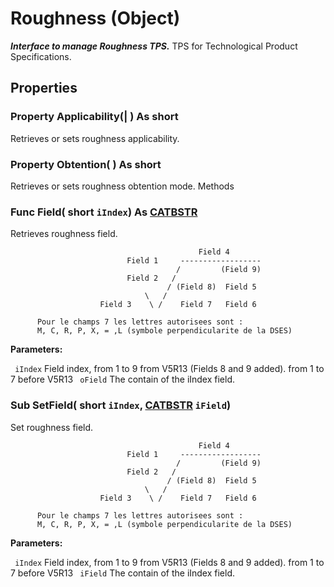 # Roughness (Object)

**_Interface to manage Roughness TPS._**
TPS for Technological Product Specifications.

## Properties

### Property **Applicability**(| ) As short

   Retrieves or sets roughness applicability.  
### Property **Obtention**( ) As short

   Retrieves or sets roughness obtention mode.  Methods

### Func **Field**( short  `iIndex`) As [CATBSTR](../System/typedef_CATBSTR_8129.md)

   Retrieves roughness field.

```VBScript
                                          Field 4
                          Field 1     ------------------
                                     /         (Field 9)
                          Field 2   /
                                   / (Field 8)  Field 5
                              \   /
                    Field 3    \ /    Field 7   Field 6

      Pour le champs 7 les lettres autorisees sont :
      M, C, R, P, X, = ,L (symbole perpendicularite de la DSES)

```

**Parameters:**

` iIndex`      Field index, from 1 to 9 from V5R13 (Fields 8 and 9 added). from 1 to 7 before V5R13
` oField`      The contain of the iIndex field.

### Sub **SetField**( short  `iIndex`,  [CATBSTR](../System/typedef_CATBSTR_8129.md)  `iField`)

   Set roughness field.

```VBScript
                                          Field 4
                          Field 1     ------------------
                                     /         (Field 9)
                          Field 2   /
                                   / (Field 8)  Field 5
                              \   /
                    Field 3    \ /    Field 7   Field 6

      Pour le champs 7 les lettres autorisees sont :
      M, C, R, P, X, = ,L (symbole perpendicularite de la DSES)

```

**Parameters:**

` iIndex`      Field index, from 1 to 9 from V5R13 (Fields 8 and 9 added). from 1 to 7 before V5R13
` iField`      The contain of the iIndex field.